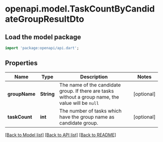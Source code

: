 # openapi.model.TaskCountByCandidateGroupResultDto

## Load the model package
```dart
import 'package:openapi/api.dart';
```

## Properties
Name | Type | Description | Notes
------------ | ------------- | ------------- | -------------
**groupName** | **String** | The name of the candidate group. If there are tasks without a group name, the value will be `null` | [optional] 
**taskCount** | **int** | The number of tasks which have the group name as candidate group. | [optional] 

[[Back to Model list]](../README.md#documentation-for-models) [[Back to API list]](../README.md#documentation-for-api-endpoints) [[Back to README]](../README.md)


